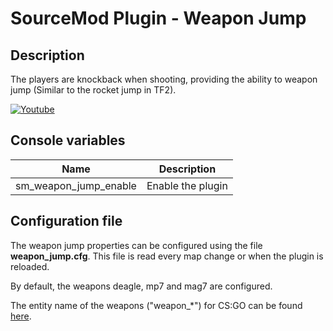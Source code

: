 # SourceMod Plugin - Weapon Jump

## Description

The players are knockback when shooting, providing the ability to weapon jump (Similar to the rocket jump in TF2).

[![Youtube](http://img.youtube.com/vi/CIokUmKcH58/0.jpg)](http://www.youtube.com/watch?v=CIokUmKcH58)

## Console variables

| Name                  | Description       |
| --------------------- | ----------------- |
| sm_weapon_jump_enable | Enable the plugin |

## Configuration file

The weapon jump properties can be configured using the file **weapon_jump.cfg**. 
This file is read every map change or when the plugin is reloaded.

By default, the weapons deagle, mp7 and mag7 are configured.

The entity name of the weapons ("weapon_\*") for CS:GO can be found [here](https://developer.valvesoftware.com/wiki/List_of_Counter-Strike:_Global_Offensive_Entities).
